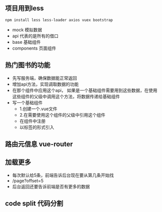 ## 项目用到less
```
npm install less less-loader axios vuex bootstrap
```

- mock 模拟数据
- api 代表的是所有的借口
- base 基础组件
- components 页面组件

## 热门图书的功能
- 先写服务端，确保数据能正常返回
- 增加api方法，实现调取数据的功能
- 在那个组件中应用这个api， 如果是一个基础组件需要用到这些数据，在使用这些组件的父级中调用这个方法，将数据传递给基础组件
- 写一个基础组件
  - 1.创建一个.vue文件
  - 2.在需要使用这个组件的父级中引用这个组件
  - 在组件中注册
  - 以标签的形式引入

## 路由元信息 vue-router

## 加载更多
- 每次默认给5条，前端告诉后台现在要从第几条开始找
- /page?offset=5
- 后台返回还要告诉前端是否有更多的数据

## code split 代码分割

